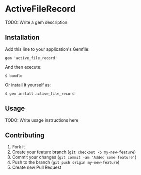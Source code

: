 # ActiveFileRecord

TODO: Write a gem description

## Installation

Add this line to your application's Gemfile:

    gem 'active_file_record'

And then execute:

    $ bundle

Or install it yourself as:

    $ gem install active_file_record

## Usage

TODO: Write usage instructions here

## Contributing

1. Fork it
2. Create your feature branch (`git checkout -b my-new-feature`)
3. Commit your changes (`git commit -am 'Added some feature'`)
4. Push to the branch (`git push origin my-new-feature`)
5. Create new Pull Request
